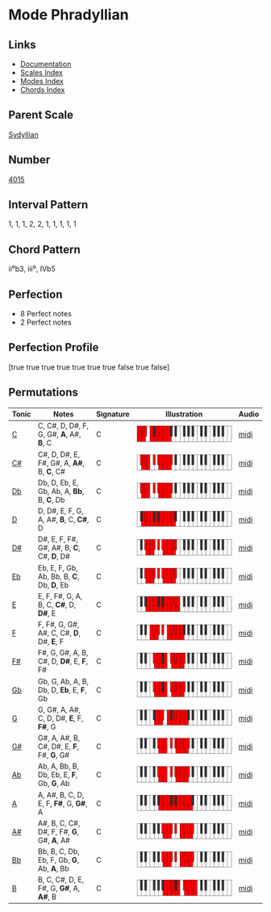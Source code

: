 # Mode Phradyllian

## Links

- [Documentation](README.md)
- [Scales Index](Scales.md)
- [Modes Index](Modes.md)
- [Chords Index](Chords.md)

## Parent Scale

[Sydyllian](ScaleSydyllian.md)

## Number

[4015](https://ianring.com/musictheory/scales/4015)

## Interval Pattern

1, 1, 1, 2, 2, 1, 1, 1, 1, 1

## Chord Pattern

ii⁰b3, iii⁰, IVb5

## Perfection

- 8 Perfect notes
- 2 Perfect notes

## Perfection Profile

[true true true true true true true false true false]

## Permutations

| Tonic | Notes | Signature | Illustration | Audio |
|-------|-------|-----------|--------------|-------|
| [C](ModeCNaturalPhradyllian.md) | C, C#, D, D#, F, G, G#, **A**, A#, **B**, C | C | ![CNaturalPhradyllian](ModeCNaturalPhradyllian.png) | [midi](https://github.com/edipermadi/music/blob/main/docs/ModeCNaturalPhradyllian.mid?raw=true) |
| [C#](ModeCSharpPhradyllian.md) | C#, D, D#, E, F#, G#, A, **A#**, B, **C**, C# | C | ![CSharpPhradyllian](ModeCSharpPhradyllian.png) | [midi](https://github.com/edipermadi/music/blob/main/docs/ModeCSharpPhradyllian.mid?raw=true) |
| [Db](ModeDFlatPhradyllian.md) | Db, D, Eb, E, Gb, Ab, A, **Bb**, B, **C**, Db | C | ![DFlatPhradyllian](ModeDFlatPhradyllian.png) | [midi](https://github.com/edipermadi/music/blob/main/docs/ModeDFlatPhradyllian.mid?raw=true) |
| [D](ModeDNaturalPhradyllian.md) | D, D#, E, F, G, A, A#, **B**, C, **C#**, D | C | ![DNaturalPhradyllian](ModeDNaturalPhradyllian.png) | [midi](https://github.com/edipermadi/music/blob/main/docs/ModeDNaturalPhradyllian.mid?raw=true) |
| [D#](ModeDSharpPhradyllian.md) | D#, E, F, F#, G#, A#, B, **C**, C#, **D**, D# | C | ![DSharpPhradyllian](ModeDSharpPhradyllian.png) | [midi](https://github.com/edipermadi/music/blob/main/docs/ModeDSharpPhradyllian.mid?raw=true) |
| [Eb](ModeEFlatPhradyllian.md) | Eb, E, F, Gb, Ab, Bb, B, **C**, Db, **D**, Eb | C | ![EFlatPhradyllian](ModeEFlatPhradyllian.png) | [midi](https://github.com/edipermadi/music/blob/main/docs/ModeEFlatPhradyllian.mid?raw=true) |
| [E](ModeENaturalPhradyllian.md) | E, F, F#, G, A, B, C, **C#**, D, **D#**, E | C | ![ENaturalPhradyllian](ModeENaturalPhradyllian.png) | [midi](https://github.com/edipermadi/music/blob/main/docs/ModeENaturalPhradyllian.mid?raw=true) |
| [F](ModeFNaturalPhradyllian.md) | F, F#, G, G#, A#, C, C#, **D**, D#, **E**, F | C | ![FNaturalPhradyllian](ModeFNaturalPhradyllian.png) | [midi](https://github.com/edipermadi/music/blob/main/docs/ModeFNaturalPhradyllian.mid?raw=true) |
| [F#](ModeFSharpPhradyllian.md) | F#, G, G#, A, B, C#, D, **D#**, E, **F**, F# | C | ![FSharpPhradyllian](ModeFSharpPhradyllian.png) | [midi](https://github.com/edipermadi/music/blob/main/docs/ModeFSharpPhradyllian.mid?raw=true) |
| [Gb](ModeGFlatPhradyllian.md) | Gb, G, Ab, A, B, Db, D, **Eb**, E, **F**, Gb | C | ![GFlatPhradyllian](ModeGFlatPhradyllian.png) | [midi](https://github.com/edipermadi/music/blob/main/docs/ModeGFlatPhradyllian.mid?raw=true) |
| [G](ModeGNaturalPhradyllian.md) | G, G#, A, A#, C, D, D#, **E**, F, **F#**, G | C | ![GNaturalPhradyllian](ModeGNaturalPhradyllian.png) | [midi](https://github.com/edipermadi/music/blob/main/docs/ModeGNaturalPhradyllian.mid?raw=true) |
| [G#](ModeGSharpPhradyllian.md) | G#, A, A#, B, C#, D#, E, **F**, F#, **G**, G# | C | ![GSharpPhradyllian](ModeGSharpPhradyllian.png) | [midi](https://github.com/edipermadi/music/blob/main/docs/ModeGSharpPhradyllian.mid?raw=true) |
| [Ab](ModeAFlatPhradyllian.md) | Ab, A, Bb, B, Db, Eb, E, **F**, Gb, **G**, Ab | C | ![AFlatPhradyllian](ModeAFlatPhradyllian.png) | [midi](https://github.com/edipermadi/music/blob/main/docs/ModeAFlatPhradyllian.mid?raw=true) |
| [A](ModeANaturalPhradyllian.md) | A, A#, B, C, D, E, F, **F#**, G, **G#**, A | C | ![ANaturalPhradyllian](ModeANaturalPhradyllian.png) | [midi](https://github.com/edipermadi/music/blob/main/docs/ModeANaturalPhradyllian.mid?raw=true) |
| [A#](ModeASharpPhradyllian.md) | A#, B, C, C#, D#, F, F#, **G**, G#, **A**, A# | C | ![ASharpPhradyllian](ModeASharpPhradyllian.png) | [midi](https://github.com/edipermadi/music/blob/main/docs/ModeASharpPhradyllian.mid?raw=true) |
| [Bb](ModeBFlatPhradyllian.md) | Bb, B, C, Db, Eb, F, Gb, **G**, Ab, **A**, Bb | C | ![BFlatPhradyllian](ModeBFlatPhradyllian.png) | [midi](https://github.com/edipermadi/music/blob/main/docs/ModeBFlatPhradyllian.mid?raw=true) |
| [B](ModeBNaturalPhradyllian.md) | B, C, C#, D, E, F#, G, **G#**, A, **A#**, B | C | ![BNaturalPhradyllian](ModeBNaturalPhradyllian.png) | [midi](https://github.com/edipermadi/music/blob/main/docs/ModeBNaturalPhradyllian.mid?raw=true) |
